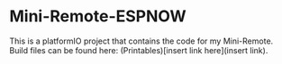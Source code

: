 # Mini-Remote-ESPNOW
This is a platformIO project that contains the code for my Mini-Remote. Build files can be found here: (Printables)[insert link here](insert link).